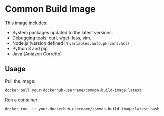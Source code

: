 # Common Build Image

This image includes:

- System packages updated to the latest versions.
- Debugging tools: curl, wget, less, vim.
- Node.js (version defined in `variables.auto.pkrvars.hcl`)
- Python 3 and pip
- Java (Amazon Corretto)

## Usage

Pull the image:

```bash
docker pull your-dockerhub-username/common-build-image:latest
```

Run a container:

```bash
docker run -it your-dockerhub-username/common-build-image:latest bash
```